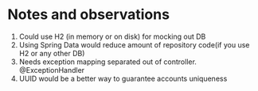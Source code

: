 # Notes and observations
1. Could use H2 (in memory or on disk) for mocking out DB
2. Using Spring Data would reduce amount of repository code(if you use H2 or any other DB)
3. Needs exception mapping separated out of controller. @ExceptionHandler
4. UUID would be a better way to guarantee accounts uniqueness
